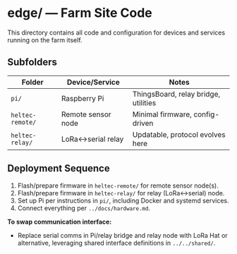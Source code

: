 # edge/ — Farm Site Code

This directory contains all code and configuration for devices and services running on the farm itself.

## Subfolders

| Folder             | Device/Service        | Notes                                 |
|--------------------|----------------------|---------------------------------------|
| `pi/`              | Raspberry Pi         | ThingsBoard, relay bridge, utilities  |
| `heltec-remote/`   | Remote sensor node   | Minimal firmware, config-driven       |
| `heltec-relay/`    | LoRa<->serial relay  | Updatable, protocol evolves here      |

## Deployment Sequence

1. Flash/prepare firmware in `heltec-remote/` for remote sensor node(s).
2. Flash/prepare firmware in `heltec-relay/` for relay (LoRa<->serial) node.
3. Set up Pi per instructions in `pi/`, including Docker and systemd services.
4. Connect everything per `../docs/hardware.md`.

**To swap communication interface:**  
- Replace serial comms in Pi/relay bridge and relay node with LoRa Hat or alternative, leveraging shared interface definitions in `../../shared/`.
